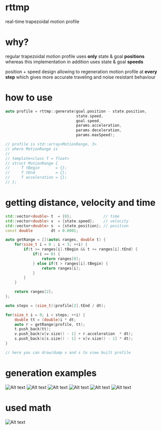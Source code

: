 # rttmp
real-time trapezoidal motion profile

# why?
regular trapezoidal motion profile uses **only** state & goal **positions**<br />
whereas this implementation in addition uses state & goal **speeds**

position + speed design allowing to regeneration motion profile at **every step** which gives more accurate traveling and noise resistant behaviour

# how to use
```cpp
auto profile = rttmp::generate(goal.position - state.position,
                               state.speed,
                               goal.speed,
                               params.acceleration,
                               params.deceleration,
                               params.maxSpeed);

// profile is std::array<MotionRange, 3>
// where MotionRange is
//
// template<class T = float>
// struct MotionRange {
//     T tBegin       = {};
//     T tEnd         = {};
//     T acceleration = {};
// };

```

# getting distance, velocity and time
```cpp
std::vector<double> t  = {0};              // time
std::vector<double> v  = {state.speed};    // velocity
std::vector<double> s  = {state.position}; // position
const double        dt = 0.0001;

auto getRange = [](auto& ranges, double t) {
    for(size_t i = 0 ; i < 3; ++i) {
        if(t >= ranges[i].tBegin && t <= ranges[i].tEnd) {
            if(i == 0) {
                return ranges[0];
            } else if(t > ranges[i].tBegin) {
                return ranges[i];
            }
        }
    }

    return ranges[2];
};

auto steps = (size_t)(profile[2].tEnd / dt);

for(size_t i = 0; i < steps; ++i) {
    double tt = (double)i * dt;
    auto r = getRange(profile, tt);
    t.push_back(tt);
    v.push_back(v[v.size() - 1] + r.acceleration  * dt);
    s.push_back(s[s.size() - 1] + v[v.size() - 1] * dt);
}

// here you can draw/dump v and s to view built profile
```

# generation examples
![Alt text](doc/case1.jpg?raw=true "case 1")
![Alt text](doc/case2.jpg?raw=true "case 2")
![Alt text](doc/case3.jpg?raw=true "case 3")
![Alt text](doc/case4.jpg?raw=true "case 4")
![Alt text](doc/case5.jpg?raw=true "case 5")
![Alt text](doc/case6.jpg?raw=true "case 6")

# used math
![Alt text](doc/math.jpg?raw=true "math")
